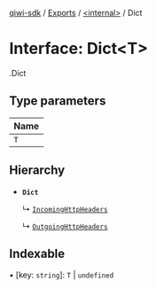 [qiwi-sdk](../README.md) / [Exports](../modules.md) / [<internal\>](../modules/internal_.md) / Dict

# Interface: Dict<T\>

[<internal>](../modules/internal_.md).Dict

## Type parameters

| Name |
| :------ |
| `T` |

## Hierarchy

- **`Dict`**

  ↳ [`IncomingHttpHeaders`](internal_.IncomingHttpHeaders.md)

  ↳ [`OutgoingHttpHeaders`](internal_.OutgoingHttpHeaders.md)

## Indexable

▪ [key: `string`]: `T` \| `undefined`

